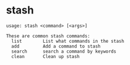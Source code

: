 # stash
  
    usage: stash <command> [<args>]

    These are common stash commands:
      list        List what commands in the stash
      add         Add a command to stash
      search      search a command by keywords
      clean       Clean up stash
